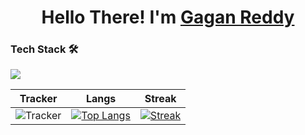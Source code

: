 <h1 align="center">Hello There! I'm <a href='https://www.linkedin.com/in/gaganreddymallam/'>Gagan Reddy</a> </h1> 

### Tech Stack 🛠 
[![](https://skillicons.dev/icons?i=java,python,mysql,vercel,idea,vscode,git,github,latex)](https://skillicons.dev)
 
|  Tracker      | Langs           | Streak  |
|:-------------:|:-------------:|:-----:| 
| ![Tracker](https://github-readme-stats.vercel.app/api?username=GaganReddyin&show_icons=true&title_color=74ff0a&icon_color=74ff0a&text_color=9f9f9f&bg_color=2D2D2D)      | [![Top Langs](https://github-readme-stats.vercel.app/api/top-langs/?username=GaganReddyin&layout=compact&title_color=74ff0a&icon_color=74ff0a&text_color=9f9f9f&bg_color=2D2D2D)](https://github.com/GaganReddyin?tab=repositories) | [![Streak](https://github-readme-streak-stats.herokuapp.com/?user=GaganReddyin&theme=dark&background=2D2D2D&currStreakLabel=74ff0a&ring=74ff0a&fire=74ff0a&sideLabels=74ff0a)](https://github.com/GaganReddyin?tab=repositories) | 


                       






<!--START_SECTION:waka--








